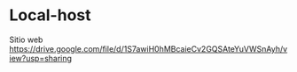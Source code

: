# Local-host
Sitio web
https://drive.google.com/file/d/1S7awiH0hMBcaieCv2GQSAteYuVWSnAyh/view?usp=sharing
